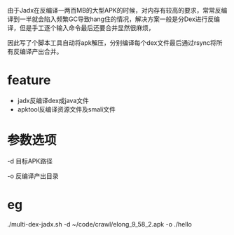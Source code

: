 由于Jadx在反编译一两百MB的大型APK的时候，对内存有较高的要求，常常反编译到一半就会陷入频繁GC导致hang住的情况，解决方案一般是分Dex进行反编译，但是手工逐个输入命令最后还要合并显然很麻烦，

因此写了个脚本工具自动将apk解压，分别编译每个dex文件最后通过rsync将所有反编译产出合并。

# feature
* jadx反编译dex成java文件
* apktool反编译资源文件及smali文件

# 参数选项
-d 目标APK路径

-o 反编译产出目录

# eg
./multi-dex-jadx.sh -d ~/code/crawl/elong_9_58_2.apk -o ./hello
